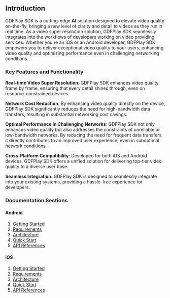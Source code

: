 ## Introduction

GDFPlay SDK is a cutting-edge **AI** solution designed to elevate video quality on-the-fly, bringing a new level of clarity and detail to videos as they run in real time. As a video super resolution solution, GDFPlay SDK seamlessly integrates into the workflows of developers working on video providing services. Whether you're an iOS or an Android developer, GDFPlay SDK empowers you to deliver exceptional video quality to your users, enhancing video quality and optimizing performance even in challenging networking conditions..

### Key Features and Functionality

**Real-time Video Super Resolution**: GDFPlay SDK enhances video quality frame by frame, ensuring that every detail shines through, even on resource-constrained devices.

**Network Cost Reduction**: By enhancing video quality directly on the device, GDFPlay SDK significantly reduces the need for high-bandwidth data transfers, resulting in substantial networking cost savings.

**Optimal Performance in Challenging Networks**: GDFPlay SDK not only enhances video quality but also addresses the constraints of unreliable or low-bandwidth networks. By reducing the need for frequent data transfers, it directly contributes to an improved user experience, even in suboptimal network conditions.

**Cross-Platform Compatibility**: Developed for both iOS and Android devices, GDFPlay SDK offers a unified solution for delivering top-tier video quality to a diverse user base.

**Seamless Integration**: GDFPlay SDK is designed to seamlessly integrate into your existing systems, providing a hassle-free experience for developers.

### Documentation Sections
#### Android
1. [Getting Started](/doc/android/getting-started.html)
2. [Requirements](/doc/android/requirements.html)
3. [Architecture](/doc/android/architecture.html)
4. [Quick Start](/doc/android/quick-start.html)
5. [API References](/doc/android/api-reference.html)
#### iOS
1. [Getting Started](/doc/ios/getting-started.html)
2. [Requirements](/doc/ios/requirements.html)
3. [Architecture](/doc/ios/architecture.html)
4. [Quick Start](/doc/ios/quick-start.html)
5. [API References](/doc/ios/api-reference.html)